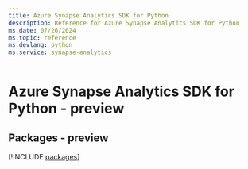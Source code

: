 ```yaml
---
title: Azure Synapse Analytics SDK for Python
description: Reference for Azure Synapse Analytics SDK for Python
ms.date: 07/26/2024
ms.topic: reference
ms.devlang: python
ms.service: synapse-analytics
---
```

# Azure Synapse Analytics SDK for Python - preview
## Packages - preview
[!INCLUDE [packages](synapse-analytics-index.md)]